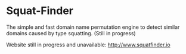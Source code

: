 # Squat-Finder
The simple and fast domain name permutation engine to detect similar domains caused by type squatting. (Still in progress) 

Website still in progress and unavailable: http://www.squatfinder.io

